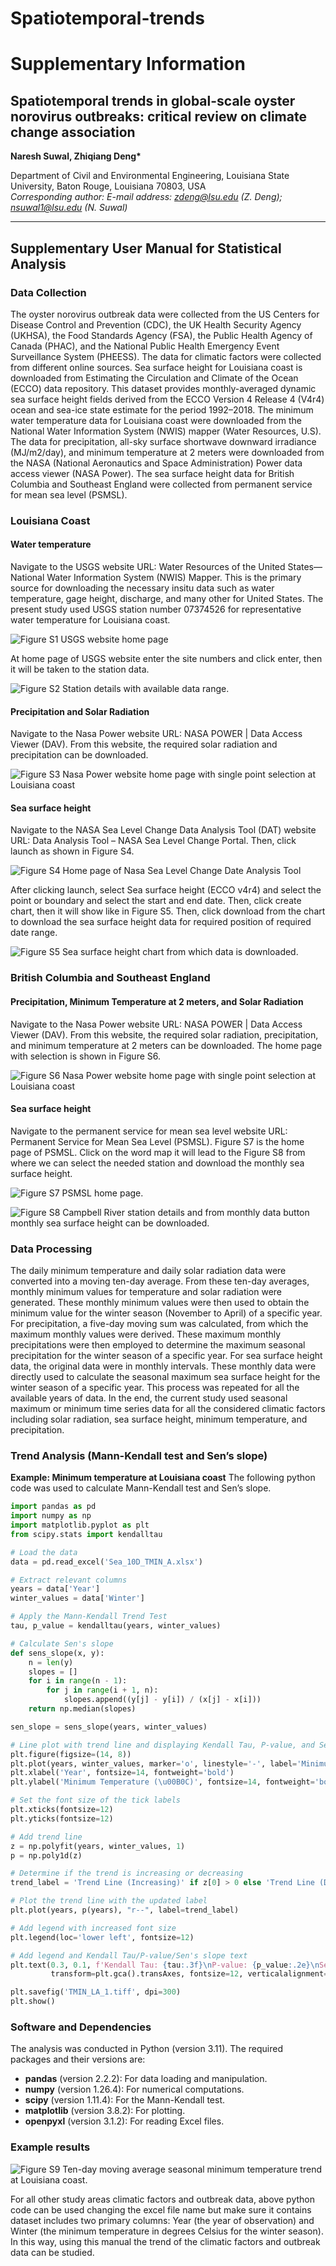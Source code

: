 # Spatiotemporal-trends

# Supplementary Information

## Spatiotemporal trends in global-scale oyster norovirus outbreaks: critical review on climate change association
**Naresh Suwal, Zhiqiang Deng\***

Department of Civil and Environmental Engineering, Louisiana State University, Baton Rouge, Louisiana 70803, USA  
*Corresponding author: E-mail address: zdeng@lsu.edu (Z. Deng); nsuwal1@lsu.edu (N. Suwal)*

---

## Supplementary User Manual for Statistical Analysis

### Data Collection
The oyster norovirus outbreak data were collected from the US Centers for Disease Control and Prevention (CDC), the UK Health Security Agency (UKHSA), the Food Standards Agency (FSA), the Public Health Agency of Canada (PHAC), and the National Public Health Emergency Event Surveillance System (PHEESS). The data for climatic factors were collected from different online sources. Sea surface height for Louisiana coast is downloaded from Estimating the Circulation and Climate of the Ocean (ECCO) data repository. This dataset provides monthly-averaged dynamic sea surface height fields derived from the ECCO Version 4 Release 4 (V4r4) ocean and sea-ice state estimate for the period 1992–2018. The minimum water temperature data for Louisiana coast were downloaded from the National Water Information System (NWIS) mapper (Water Resources, U.S). The data for precipitation, all-sky surface shortwave downward irradiance (MJ/m2/day), and minimum temperature at 2 meters were downloaded from the NASA (National Aeronautics and Space Administration) Power data access viewer (NASA Power). The sea surface height data for British Columbia and Southeast England were collected from permanent service for mean sea level (PSMSL).

### Louisiana Coast
#### Water temperature
Navigate to the USGS website URL: Water Resources of the United States—National Water Information System (NWIS) Mapper. This is the primary source for downloading the necessary insitu data such as water temperature, gage height, discharge, and many other for United States. The present study used USGS station number 07374526 for representative water temperature for Louisiana coast. 

![Figure S1 USGS website home page](../Figure%20S1%20USGS%20website%20home%20page.jpg)

At home page of USGS website enter the site numbers and click enter, then it will be taken to the station data. 

![Figure S2 Station details with available data range.](../Figure%20S2%20Station%20details%20with%20available%20data%20range.jpg)

#### Precipitation and Solar Radiation
Navigate to the Nasa Power website URL: NASA POWER | Data Access Viewer (DAV). From this website, the required solar radiation and precipitation can be downloaded. 

![Figure S3 Nasa Power website home page with single point selection at Louisiana coast](../Figure%20S3%20Nasa%20Power%20website%20home%20page%20with%20single%20point%20selection%20at%20Louisiana%20coast.jpg)

#### Sea surface height
Navigate to the NASA Sea Level Change Data Analysis Tool (DAT) website URL: Data Analysis Tool – NASA Sea Level Change Portal. Then, click launch as shown in Figure S4.

![Figure S4 Home page of Nasa Sea Level Change Date Analysis Tool](../Figure%20S4%20Home%20page%20of%20Nasa%20Sea%20Level%20Change%20Date%20Analysis%20Tool.jpg)

After clicking launch, select Sea surface height  (ECCO v4r4) and select the point or boundary and select the start and end date. Then, click create chart, then it will show like in Figure S5. Then, click download from the chart to download the sea surface height data for required position of required date range.

![Figure S5 Sea surface height chart from which data is downloaded.](../Figure%20S5%20Sea%20surface%20height%20chart%20from%20which%20data%20is%20downloaded.jpg)

### British Columbia and Southeast England
#### Precipitation, Minimum Temperature at 2 meters, and Solar Radiation
Navigate to the Nasa Power website URL: NASA POWER | Data Access Viewer (DAV). From this website, the required solar radiation, precipitation, and minimum temperature at 2 meters can be downloaded. The home page with selection is shown in Figure S6.

![Figure S6 Nasa Power website home page with single point selection at Louisiana coast](../Figure%20S6%20Nasa%20Power%20website%20home%20page%20with%20single%20point%20selection.jpg)

#### Sea surface height
Navigate to the permanent service for mean sea level website URL: Permanent Service for Mean Sea Level (PSMSL). Figure S7 is the home page of PSMSL. Click on the word map it will lead to the Figure S8 from where we can select the needed station and download the monthly sea surface height. 

![Figure S7 PSMSL home page.](../Figure%20S7%20PSMSL%20home%20page.jpg)

![Figure S8 Campbell River station details and from monthly data button monthly sea surface height can be downloaded.](../Figure%20S8%20Campbell%20River%20station%20details%20and%20from%20monthly%20data%20button%20monthly%20sea%20surface%20height%20can%20be%20downloaded.jpg)

### Data Processing
The daily minimum temperature and daily solar radiation data were converted into a moving ten-day average. From these ten-day averages, monthly minimum values for temperature and solar radiation were generated. These monthly minimum values were then used to obtain the minimum value for the winter season (November to April) of a specific year. For precipitation, a five-day moving sum was calculated, from which the maximum monthly values were derived. These maximum monthly precipitations were then employed to determine the maximum seasonal precipitation for the winter season of a specific year. For sea surface height data, the original data were in monthly intervals. These monthly data were directly used to calculate the seasonal maximum sea surface height for the winter season of a specific year. This process was repeated for all the available years of data. In the end, the current study used seasonal maximum or minimum time series data for all the considered climatic factors including solar radiation, sea surface height, minimum temperature, and precipitation. 

### Trend Analysis (Mann-Kendall test and Sen’s slope)
**Example: Minimum temperature at Louisiana coast**
The following python code was used to calculate Mann-Kendall test and Sen’s slope.

```python
import pandas as pd
import numpy as np
import matplotlib.pyplot as plt
from scipy.stats import kendalltau

# Load the data
data = pd.read_excel('Sea_10D_TMIN_A.xlsx')

# Extract relevant columns
years = data['Year']
winter_values = data['Winter']

# Apply the Mann-Kendall Trend Test
tau, p_value = kendalltau(years, winter_values)

# Calculate Sen's slope
def sens_slope(x, y):
	n = len(y)
	slopes = []
	for i in range(n - 1):
		for j in range(i + 1, n):
			slopes.append((y[j] - y[i]) / (x[j] - x[i]))
	return np.median(slopes)

sen_slope = sens_slope(years, winter_values)

# Line plot with trend line and displaying Kendall Tau, P-value, and Sen's slope
plt.figure(figsize=(14, 8))
plt.plot(years, winter_values, marker='o', linestyle='-', label='Minimum Temperature(TMIN)')
plt.xlabel('Year', fontsize=14, fontweight='bold')
plt.ylabel('Minimum Temperature (\u00B0C)', fontsize=14, fontweight='bold')

# Set the font size of the tick labels
plt.xticks(fontsize=12)
plt.yticks(fontsize=12)

# Add trend line
z = np.polyfit(years, winter_values, 1)
p = np.poly1d(z)

# Determine if the trend is increasing or decreasing
trend_label = 'Trend Line (Increasing)' if z[0] > 0 else 'Trend Line (Decreasing)'

# Plot the trend line with the updated label
plt.plot(years, p(years), "r--", label=trend_label)

# Add legend with increased font size
plt.legend(loc='lower left', fontsize=12)

# Add legend and Kendall Tau/P-value/Sen's slope text
plt.text(0.3, 0.1, f'Kendall Tau: {tau:.3f}\nP-value: {p_value:.2e}\nSen\'s Slope: {sen_slope:.3f}', 
		 transform=plt.gca().transAxes, fontsize=12, verticalalignment='top')

plt.savefig('TMIN_LA_1.tiff', dpi=300)
plt.show()
```

### Software and Dependencies
The analysis was conducted in Python (version 3.11). The required packages and their versions are:
- **pandas** (version 2.2.2): For data loading and manipulation.
- **numpy** (version 1.26.4): For numerical computations.
- **scipy** (version 1.11.4): For the Mann-Kendall test.
- **matplotlib** (version 3.8.2): For plotting.
- **openpyxl** (version 3.1.2): For reading Excel files.

### Example results

![Figure S9 Ten-day moving average seasonal minimum temperature trend at Louisiana coast.](../Figure%20S9%20Ten-day%20moving%20average%20seasonal%20minimum%20temperature%20trend%20at%20Louisiana%20coast.tiff)

For all other study areas climatic factors and outbreak data, above python code can be used changing the excel file name but make sure it contains dataset includes two primary columns: Year (the year of observation) and Winter (the minimum temperature in degrees Celsius for the winter season). In this way, using this manual the trend of the climatic factors and outbreak data can be studied. 

